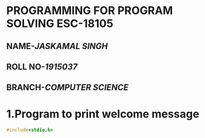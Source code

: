 # **PROGRAMMING FOR PROGRAM SOLVING ESC-18105**
## NAME-*JASKAMAL SINGH*
## ROLL NO-*1915037*
## BRANCH-*COMPUTER SCIENCE*

# 1.Program to print welcome message 
```C
#include<stdio.h>
```
